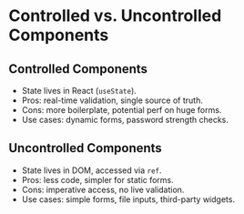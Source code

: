 # Controlled vs. Uncontrolled Components

## Controlled Components
- State lives in React (`useState`).
- Pros: real-time validation, single source of truth.
- Cons: more boilerplate, potential perf on huge forms.
- Use cases: dynamic forms, password strength checks.

## Uncontrolled Components
- State lives in DOM, accessed via `ref`.
- Pros: less code, simpler for static forms.
- Cons: imperative access, no live validation.
- Use cases: simple forms, file inputs, third-party widgets.
